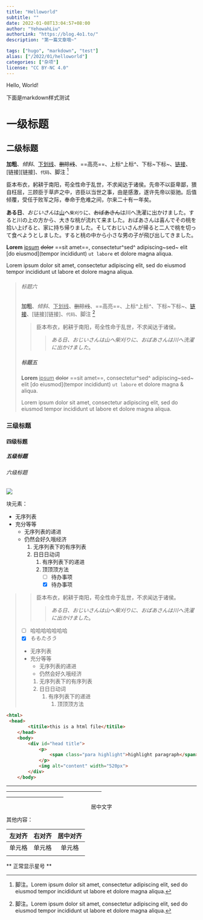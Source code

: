 ```yaml
---
title: "Helloworld"
subtitle: ""
date: 2022-01-08T13:04:57+08:00
author: "YehowahLiu"
authorLink: "https://blog.4o1.to/"
description: "第一篇文章哦~"

tags: ["hugo", "markdown", "test"]
alias: ["/2022/01/helloworld"]
categories: ["杂项"]
license: "CC BY-NC 4.0"
---
```

Hello, World!

下面是markdown样式测试

<!--more-->

# 一级标题

## 二级标题

**加粗**、*倾斜*、<u>下划线</u>、~~删除线~~、==高亮==、上标^上标^、下标~下标~、[链接](链接)、[链接][链接]、`代码`、脚注 [^1]

臣本布衣，躬耕于南阳，苟全性命于乱世，不求闻达于诸侯。先帝不以臣卑鄙，猥自枉屈，三顾臣于草庐之中，咨臣以当世之事，由是感激，遂许先帝以驱驰。后值倾覆，受任于败军之际，奉命于危难之间，尔来二十有一年矣。

**ある日**、*おじいさん*は<u>山</u>へ`柴刈り`に、~~おばあさん~~は川へ洗濯に出かけました。すると川の上の方から、大きな桃が流れて来ました。おばあさんは喜んでその桃を拾い上げると、家に持ち帰りました。そしておじいさんが帰ると二人で桃を切って食べようとしました。すると桃の中から小さな男の子が飛び出してきました。

**Lorem** <u>ipsum</u> ~~dolor~~ ==sit amet==, consectetur^sed^ adipiscing~sed~ elit [do eiusmod](tempor incididunt) `ut labore` et dolore magna aliqua.

Lorem ipsum dolor sit amet, consectetur adipiscing elit, sed do eiusmod tempor incididunt ut labore et dolore magna aliqua.

> ###### 标题六
>
> **加粗**、*倾斜*、<u>下划线</u>、~~删除线~~、==高亮==、上标^上标^、下标~下标~、[链接](链接)、[链接][链接]、`代码`、脚注 [^1]
>
> > 臣本布衣，躬耕于南阳，苟全性命于乱世，不求闻达于诸侯。
> >
> > > *ある日、おじいさんは山へ柴刈りに、おばあさんは川へ洗濯に出かけました*。
>
> ##### 标题五
>
> **Lorem** <u>ipsum</u> ~~dolor~~ ==sit amet==, consectetur^sed^ adipiscing~sed~ elit [do eiusmod](tempor incididunt) `ut labore` et dolore magna & aliqua.
>
> Lorem ipsum dolor sit amet, consectetur adipiscing elit, sed do eiusmod tempor incididunt ut labore et dolore magna aliqua.

### 三级标题

#### 四级标题

##### 五级标题

###### 六级标题

<img src="https://i.loli.net/2021/04/17/2Q7tpYqLWledUJC.png" >

块元素：

+ 无序列表
+ 充分等等
  + 无序列表的递进
  + 仍然会好久哦经济
    1. 无序列表下的有序列表
    2. 日日日动词
       1. 有序列表下的递进
       2. 顶顶顶方法
          + [ ] 待办事项
          + [x] 待办事项

> > 臣本布衣，躬耕于南阳，苟全性命于乱世，不求闻达于诸侯。
> >
> > > *ある日、おじいさんは山へ柴刈りに、おばあさんは川へ洗濯に出かけました*。
>
> + [ ] 哈哈哈哈哈哈哈
>+ [x] *ももたろう*
>
>+ 无序列表
> + 充分等等
>   + 无序列表的递进
>   + 仍然会好久哦经济
>    1. 无序列表下的有序列表
>    1. 日日日动词
>        1. 有序列表下的递进
>           1. 顶顶顶方法

```html
<html>
 <head>
        <titile>this is a html file</titile>
    </head>
    <body>
        <div id="head title">
            <p>
                <span class="para highlight">highlight paragraph</span>
            </p>
            <img alt="content" width="520px">
        </div>
    </body>
```

---

<hr width=50%>

<hr width=30%>

<center>居中文字</center>

其他内容：

| 左对齐 | 右对齐 | 居中对齐 |
| :----- | -----: | :------: |
| 单元格 | 单元格 |  单元格  |
|        |        |          |

\*\* 正常显示星号 \*\*


[^1]: 脚注。Lorem ipsum dolor sit amet, consectetur adipiscing elit, sed do eiusmod tempor incididunt ut labore et dolore magna aliqua.
